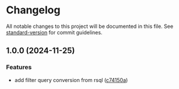 # Changelog

All notable changes to this project will be documented in this file. See [standard-version](https://github.com/conventional-changelog/standard-version) for commit guidelines.

## 1.0.0 (2024-11-25)


### Features

* add filter query conversion from rsql ([c74150a](https://github.com/Jamforce/rsql-prisma/commit/c74150a1e72e98dbefefab271a8b046686ea92e8))
